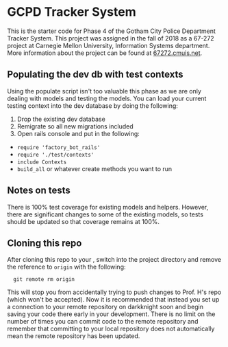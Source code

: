 GCPD Tracker System 
===
This is the starter code for Phase 4 of the Gotham City Police Department Tracker System.  This project was assigned in the fall of 2018 as a 67-272 project at Carnegie Mellon University, Information Systems department.  More information about the project can be found at [67272.cmuis.net](https://67272.cmuis.net).

Populating the dev db with test contexts
---
Using the populate script isn't too valuable this phase as we are only dealing with models and testing the models.  You can load your current testing context into the dev database by doing the following:

1. Drop the existing dev database
2. Remigrate so all new migrations included
3. Open rails console and put in the following:
  - `require 'factory_bot_rails'`
  - `require './test/contexts'`
  - `include Contexts`
  - `build_all` or whatever create methods you want to run


Notes on tests
---
There is 100% test coverage for existing models and helpers.  However, there are significant changes to some of the existing models, so tests should be updated so that coverage remains at 100%.


Cloning this repo
---
After cloning this repo to your , switch into the project directory and remove the reference to `origin` with the following:

```
  git remote rm origin
```

This will stop you from accidentally trying to push changes to Prof. H's repo (which won't be accepted).  Now it is recommended that instead you set up a connection to your remote repository on darkknight soon and begin saving your code there early in your development.  There is no limit on the number of times you can commit code to the remote repository and remember that committing to your local repository does not automatically mean the remote repository has been updated.


